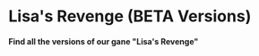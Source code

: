 <h1 align="certer"> Lisa's Revenge (BETA Versions) </h1>
<h4> Find all the versions of our gane "Lisa's Revenge" </h4>

